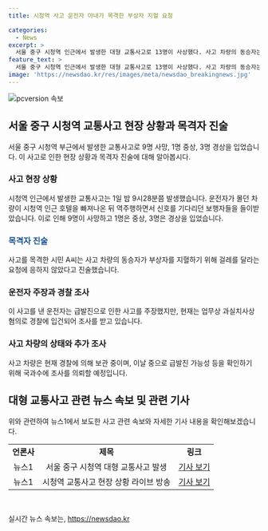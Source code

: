 ```yaml
---
title: 시청역 사고 운전자 아내가 목격한 부상자 지혈 요청

categories:
  - News
excerpt: >
  서울 중구 시청역 인근에서 발생한 대형 교통사고로 13명이 사상했다. 사고 차량의 동승자는 부상자를 지혈하라며 걸레를 건네 주지 않았다는 목격담이 나왔다. 운전자는 사고 당시 술을 마시지 않았으며 급발진 주장하고 있으나 현재 경찰 조사를 받는 중이다. 사고 차량은 국과수에 의뢰해 급발진 가능성 등을 조사할 예정이다. 사고로 9명이 숨지고 1명은 중상, 3명은 경상을 입었다.
feature_text: >
  서울 중구 시청역 인근에서 발생한 대형 교통사고로 13명이 사상했다. 사고 차량의 동승자는 부상자를 지혈하라며 걸레를 건네 주지 않았다는 목격담이 나왔다. 운전자는 사고 당시 술을 마시지 않았으며 급발진 주장하고 있으나 현재 경찰 조사를 받는 중이다. 사고 차량은 국과수에 의뢰해 급발진 가능성 등을 조사할 예정이다. 사고로 9명이 숨지고 1명은 중상, 3명은 경상을 입었다.
image: 'https://newsdao.kr/res/images/meta/newsdao_breakingnews.jpg'
---
```


<p><img src="https://newsdao.kr/res/images/meta/newsdao_breakingnews.jpg" alt="pcversion 속보" /></p>

<h2 data-ke-size="size26">서울 중구 시청역 교통사고 현장 상황과 목격자 진술</h2>

<p data-ke-size="size16">서울 중구 시청역 부근에서 발생한 교통사고로 9명 사망, 1명 중상, 3명 경상을 입었습니다. 이 사고로 인한 현장 상황과 목격자 진술에 대해 알아봅시다.</p>

<h3>사고 현장 상황</h3>

<p data-ke-size="size16">시청역 인근에서 발생한 교통사고는 1일 밤 9시28분쯤 발생했습니다. 운전자가 몰던 차량이 시청역 인근 호텔을 빠져나온 뒤 역주행하면서 신호를 기다리던 보행자들을 들이받았습니다. 이로 인해 9명이 사망하고 1명은 중상, 3명은 경상을 입었습니다.</p>

<h3><b><span style="color: #1a5490;">목격자 진술</span></b></h3>

<p data-ke-size="size16">사고를 목격한 시민 A씨는 사고 차량의 동승자가 부상자를 지혈하기 위해 걸레를 달라는 요청에 응하지 않았다고 진술했습니다.</p>

<h3>운전자 주장과 경찰 조사</h3>

<p data-ke-size="size16">이 사고를 낸 운전자는 급발진으로 인한 사고를 주장했지만, 현재는 업무상 과실치사상 혐의로 경찰에 입건되어 조사를 받고 있습니다.</p>

<h3>사고 차량의 상태와 추가 조사</h3>

<p data-ke-size="size16">사고 차량은 현재 경찰에 의해 보관 중이며, 이날 중으로 급발진 가능성 등을 확인하기 위해 국과수에 조사를 의뢰할 예정입니다.</p>

<h2 data-ke-size="size26">대형 교통사고 관련 뉴스 속보 및 관련 기사</h2>

<p data-ke-size="size16">위와 관련하여 뉴스1에서 보도한 사고 관련 속보와 자세한 기사 내용을 확인해보겠습니다.</p>

<table>
<tbody>
<tr>
<td style="text-align: center; height: 17px;"><b>언론사</b></td>
<td style="text-align: center; height: 17px;"><b>제목</b></td>
<td style="text-align: center; height: 17px;"><b>링크</b></td>
</tr>
<tr>
<td style="text-align: center; height: 17px;">뉴스1</td>
<td style="text-align: center; height: 17px;">서울 중구 시청역 대형 교통사고 발생</td>
<td style="text-align: center; height: 17px;"><a href="https://www.news1.kr/articles/?4548282">기사 보기</a></td>
</tr>
<tr>
<td style="text-align: center; height: 17px;">뉴스1</td>
<td style="text-align: center; height: 17px;">시청역 교통사고 현장 상황 라이브 방송</td>
<td style="text-align: center; height: 17px;"><a href="https://www.news1.kr/articles/?4548284">기사 보기</a></td>
</tr>
</tbody>
</table>

<p data-ke-size="size16">&nbsp;</p>
실시간 뉴스 속보는, <a href="https://newsdao.kr" rel="dofollow">https://newsdao.kr</a>


